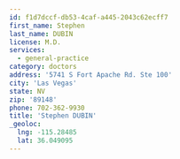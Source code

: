 ```yaml
---
id: f1d7dccf-db53-4caf-a445-2043c62ecff7
first_name: Stephen
last_name: DUBIN
license: M.D.
services:
  - general-practice
category: doctors
address: '5741 S Fort Apache Rd. Ste 100'
city: 'Las Vegas'
state: NV
zip: '89148'
phone: 702-362-9930
title: 'Stephen DUBIN'
_geoloc:
  lng: -115.28485
  lat: 36.049095
---
```

